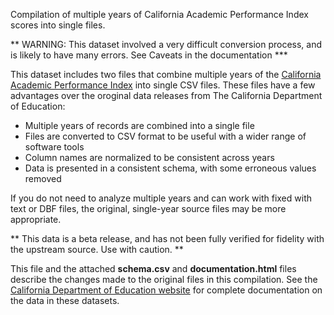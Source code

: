 Compilation of multiple years of California Academic Performance Index scores into single files. 

** WARNING: This dataset involved a very difficult conversion process, and is likely to have many errors. See Caveats in the documentation ***

This dataset includes two files that combine multiple years of the [California Academic Performance Index](http://www.cde.ca.gov/ta/ac/ap/) into single CSV files. These files have a few advantages over the oroginal data releases from The California Department of Education:

* Multiple years of records are combined into a single file
* Files are converted to CSV format to be useful with a wider range of software tools
* Column names are normalized to be consistent across years
* Data is presented in a consistent schema, with some erroneous values removed

If you do not need to analyze multiple years and can work with fixed with text or DBF files, the original, single-year source files may be more appropriate. 

** This data is a beta release, and has not been fully verified for fidelity with the upstream source. Use with caution. **

This file and the attached __schema.csv__ and __documentation.html__ files describe the changes made to the original files in this compilation.  See the [California Department of Education website]({website}) for complete documentation on the data in these datasets. 